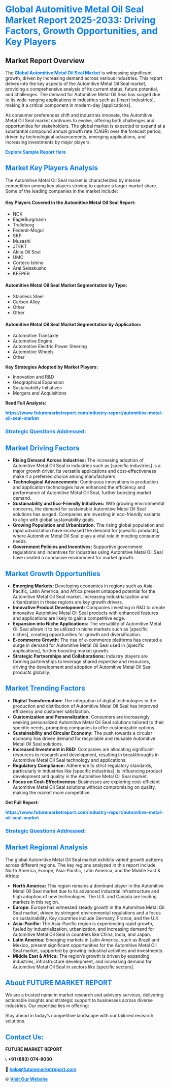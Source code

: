 <h1 style="color: #007BFF;">Global Automitive Metal Oil Seal Market Report 2025-2033: Driving Factors, Growth Opportunities, and Key Players</h1>

<section id="overview">
<h2>Market Report Overview</h2>
<p>The <a href="https://www.futuremarketreport.com/industry-report/automitive-metal-oil-seal-market" style="color: #007BFF; text-decoration: none;"><strong>Global Automitive Metal Oil Seal Market</strong></a> is witnessing significant growth, driven by increasing demand across various industries. This report delves into the key aspects of the Automitive Metal Oil Seal market, providing a comprehensive analysis of its current status, future potential, and challenges. The demand for Automitive Metal Oil Seal has surged due to its wide-ranging applications in industries such as [insert industries], making it a critical component in modern-day [applications].</p>
<p>As consumer preferences shift and industries innovate, the Automitive Metal Oil Seal market continues to evolve, offering both challenges and opportunities for stakeholders. The global market is expected to expand at a substantial compound annual growth rate (CAGR) over the forecast period, driven by technological advancements, emerging applications, and increasing investments by major players.</p>
</section>

<section id="overview">
<p><a href="https://www.futuremarketreport.com/request-sample/reportId=84876" style="color: #007BFF; text-decoration: none;"><strong>Explore Sample Report Here</strong></a></p>
</section>

<section id="key-players">
<h2 style="color: #007BFF;">Market Key Players Analysis</h2>
<p>The Automitive Metal Oil Seal market is characterized by intense competition among key players striving to capture a larger market share. Some of the leading companies in the market include:</p>
<h4>Key Players Covered in the Automitive Metal Oil Seal Report:</h4>
<ul><li>NOK</li><li>EagleBurgmann</li><li>Trelleborg</li><li>Federal-Mogul</li><li>SKF</li><li>Musashi</li><li>JTEKT</li><li>Akita Oil Seal</li><li>UMC</li><li>Corteco Ishino</li><li>Arai Seisakusho</li><li>KEEPER</li></ul>
<h4>Automitive Metal Oil Seal Market Segmentation by Type:</h4>
<ul><li>Stainless Steel</li><li>Carbon Alloy</li><li>Other</li><li>Other</li></ul>

<h4>Automitive Metal Oil Seal Market Segmentation by Application:</h4>
<ul><li>Automotive Transaxle</li><li>Automotive Engine</li><li>Automotive Electric Power Steering</li><li>Automotive Wheels</li><li>Other</li></ul>
<p><strong>Key Strategies Adopted by Market Players:</strong></p>
<ul>
<li>Innovation and R&D</li>
<li>Geographical Expansion</li>
<li>Sustainability Initiatives</li>
<li>Mergers and Acquisitions</li>
</ul>
</section>

<section>
<p><strong>Read Full Analysis: </strong></p><a href="https://www.futuremarketreport.com/industry-report/automitive-metal-oil-seal-market" style="color: #007BFF; text-decoration: none;"><strong>https://www.futuremarketreport.com/industry-report/automitive-metal-oil-seal-market</strong></a>
<h3 style="color: #007BFF;">Strategic Questions Addressed:</h3>
</section>

<section id="driving-factors">
<h2 style="color: #007BFF;">Market Driving Factors</h2>
<ul>
<li><strong>Rising Demand Across Industries:</strong> The increasing adoption of Automitive Metal Oil Seal in industries such as [specific industries] is a major growth driver. Its versatile applications and cost-effectiveness make it a preferred choice among manufacturers.</li>
<li><strong>Technological Advancements:</strong> Continuous innovations in production and application technologies have enhanced the efficiency and performance of Automitive Metal Oil Seal, further boosting market demand.</li>
<li><strong>Sustainability and Eco-Friendly Initiatives:</strong> With growing environmental concerns, the demand for sustainable Automitive Metal Oil Seal solutions has surged. Companies are investing in eco-friendly variants to align with global sustainability goals.</li>
<li><strong>Growing Population and Urbanization:</strong> The rising global population and rapid urbanization have increased the demand for [specific products], where Automitive Metal Oil Seal plays a vital role in meeting consumer needs.</li>
<li><strong>Government Policies and Incentives:</strong> Supportive government regulations and incentives for industries using Automitive Metal Oil Seal have created a conducive environment for market growth.</li>
</ul>
</section>

<section id="growth-opportunities">
<h2 style="color: #007BFF;">Market Growth Opportunities</h2>
<ul>
<li><strong>Emerging Markets:</strong> Developing economies in regions such as Asia-Pacific, Latin America, and Africa present untapped potential for the Automitive Metal Oil Seal market. Increasing industrialization and urbanization in these regions are key growth drivers.</li>
<li><strong>Innovative Product Development:</strong> Companies investing in R&D to create innovative Automitive Metal Oil Seal products with enhanced features and applications are likely to gain a competitive edge.</li>
<li><strong>Expansion into Niche Applications:</strong> The versatility of Automitive Metal Oil Seal allows it to be utilized in niche markets such as [specific niches], creating opportunities for growth and diversification.</li>
<li><strong>E-commerce Growth:</strong> The rise of e-commerce platforms has created a surge in demand for Automitive Metal Oil Seal used in [specific applications], further boosting market growth.</li>
<li><strong>Strategic Partnerships and Collaborations:</strong> Industry players are forming partnerships to leverage shared expertise and resources, driving the development and adoption of Automitive Metal Oil Seal products globally.</li>
</ul>
</section>

<section id="trending-factors">
<h2 style="color: #007BFF;">Market Trending Factors</h2>
<ul>
<li><strong>Digital Transformation:</strong> The integration of digital technologies in the production and distribution of Automitive Metal Oil Seal has improved efficiency and customer satisfaction.</li>
<li><strong>Customization and Personalization:</strong> Consumers are increasingly seeking personalized Automitive Metal Oil Seal solutions tailored to their specific needs, prompting companies to offer customizable options.</li>
<li><strong>Sustainability and Circular Economy:</strong> The push towards a circular economy has driven demand for recyclable and reusable Automitive Metal Oil Seal solutions.</li>
<li><strong>Increased Investment in R&D:</strong> Companies are allocating significant resources to research and development, resulting in breakthroughs in Automitive Metal Oil Seal technology and applications.</li>
<li><strong>Regulatory Compliance:</strong> Adherence to strict regulatory standards, particularly in industries like [specific industries], is influencing product development and quality in the Automitive Metal Oil Seal market.</li>
<li><strong>Focus on Cost-Effectiveness:</strong> Businesses are exploring cost-efficient Automitive Metal Oil Seal solutions without compromising on quality, making the market more competitive.</li>
</ul>
</section>

<section>
<p><strong>Get Full Report: </strong></p><a href="https://www.futuremarketreport.com/industry-report/automitive-metal-oil-seal-market" style="color: #007BFF; text-decoration: none;"><strong>https://www.futuremarketreport.com/industry-report/automitive-metal-oil-seal-market</strong></a>
<h3 style="color: #007BFF;">Strategic Questions Addressed:</h3>
</section>


<section id="regional-analysis">
<h2 style="color: #007BFF;">Market Regional Analysis</h2>
<p>The global Automitive Metal Oil Seal market exhibits varied growth patterns across different regions. The key regions analyzed in this report include North America, Europe, Asia-Pacific, Latin America, and the Middle East & Africa:</p>
<ul>
<li><strong>North America:</strong> This region remains a dominant player in the Automitive Metal Oil Seal market due to its advanced industrial infrastructure and high adoption of new technologies. The U.S. and Canada are leading markets in this region.</li>
<li><strong>Europe:</strong> Europe has witnessed steady growth in the Automitive Metal Oil Seal market, driven by stringent environmental regulations and a focus on sustainability. Key countries include Germany, France, and the U.K.</li>
<li><strong>Asia-Pacific:</strong> The Asia-Pacific region is experiencing rapid growth, fueled by industrialization, urbanization, and increasing demand for Automitive Metal Oil Seal in countries like China, India, and Japan.</li>
<li><strong>Latin America:</strong> Emerging markets in Latin America, such as Brazil and Mexico, present significant opportunities for the Automitive Metal Oil Seal market, supported by growing industrial activities and investments.</li>
<li><strong>Middle East & Africa:</strong> The region’s growth is driven by expanding industries, infrastructure development, and increasing demand for Automitive Metal Oil Seal in sectors like [specific sectors].</li>
</ul>
</section>

<footer>
<h2 style="color: #007BFF;">About FUTURE MARKET REPORT</h2>
<p>We are a trusted name in market research and advisory services, delivering actionable insights and strategic support to businesses across diverse industries. Our expertise lies in offering:</p>

<p>Stay ahead in today’s competitive landscape with our tailored research solutions.</p>

<h2 style="color: #007BFF;">Contact Us:</h2>
<p><strong>FUTURE MARKET REPORT</strong></p>
<p>📞 <strong>+91 (883) 074-8030</strong></p>
<p>📧 <strong><a href="mailto:help@futuremarketreport.com" style="color: #007BFF;">help@futuremarketreport.com</a></strong></p>
<p>🌐 <strong><a href="https://www.futuremarketreport.com/" style="color: #007BFF;">Visit Our Website</a></strong></p>
</footer>